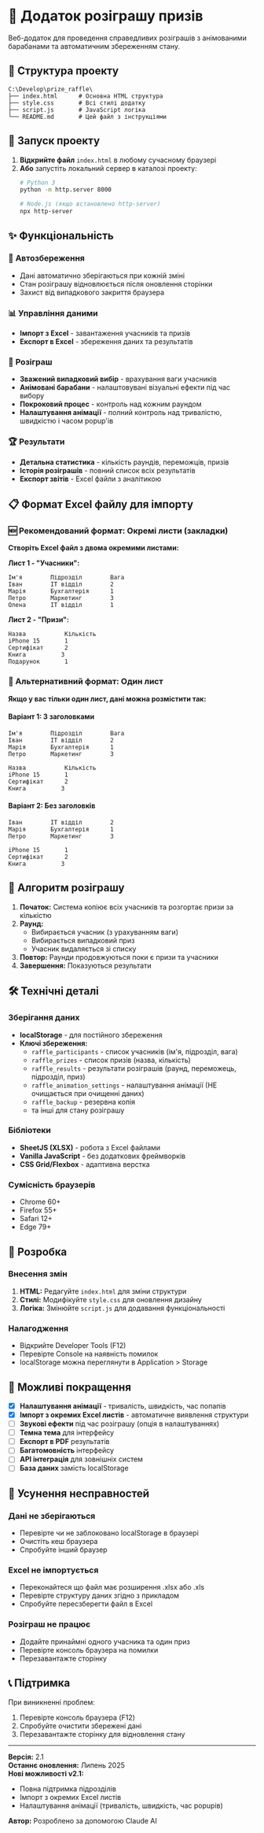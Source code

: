 # 🎉 Додаток розіграшу призів

Веб-додаток для проведення справедливих розіграшів з анімованими барабанами та автоматичним збереженням стану.

## 📂 Структура проекту

```
C:\Develop\prize_raffle\
├── index.html      # Основна HTML структура
├── style.css       # Всі стилі додатку
├── script.js       # JavaScript логіка
└── README.md       # Цей файл з інструкціями
```

## 🚀 Запуск проекту

1. **Відкрийте файл** `index.html` в любому сучасному браузері
2. **Або** запустіть локальний сервер в каталозі проекту:
   ```bash
   # Python 3
   python -m http.server 8000
   
   # Node.js (якщо встановлено http-server)
   npx http-server
   ```

## ✨ Функціональність

### 💾 **Автозбереження**
- Дані автоматично зберігаються при кожній зміні
- Стан розіграшу відновлюється після оновлення сторінки
- Захист від випадкового закриття браузера

### 📊 **Управління даними**
- **Імпорт з Excel** - завантаження учасників та призів
- **Експорт в Excel** - збереження даних та результатів

### 🎲 **Розіграш**
- **Зважений випадковий вибір** - врахування ваги учасників
- **Анімовані барабани** - налаштовувані візуальні ефекти під час вибору
- **Покроковий процес** - контроль над кожним раундом
- **Налаштування анімації** - полний контроль над тривалістю, швидкістю і часом popup'iв

### 🏆 **Результати**
- **Детальна статистика** - кількість раундів, переможців, призів
- **Історія розіграшів** - повний список всіх результатів
- **Експорт звітів** - Excel файли з аналітикою

## 📋 Формат Excel файлу для імпорту

### 🆕 Рекомендований формат: Окремі листи (закладки)
**Створіть Excel файл з двома окремими листами:**

**Лист 1 - "Учасники":**
```
Ім'я        Підрозділ        Вага
Іван        ІТ відділ        2
Марія       Бухгалтерія      1
Петро       Маркетинг        3
Олена       ІТ відділ        1
```

**Лист 2 - "Призи":**
```
Назва           Кількість  
iPhone 15       1
Сертифікат      2
Книга          3
Подарунок       1
```

### 📄 Альтернативний формат: Один лист
**Якщо у вас тільки один лист, дані можна розмістити так:**

#### Варіант 1: З заголовками
```
Ім'я        Підрозділ        Вага
Іван        ІТ відділ        2
Марія       Бухгалтерія      1
Петро       Маркетинг        3

Назва           Кількість  
iPhone 15       1
Сертифікат      2
Книга          3
```

#### Варіант 2: Без заголовків
```
Іван        ІТ відділ        2
Марія       Бухгалтерія      1
Петро       Маркетинг        3

iPhone 15       1
Сертифікат      2
Книга          3
```

## 🎯 Алгоритм розіграшу

1. **Початок:** Система копіює всіх учасників та розгортає призи за кількістю
2. **Раунд:** 
   - Вибирається учасник (з урахуванням ваги)
   - Вибирається випадковий приз
   - Учасник видаляється зі списку
3. **Повтор:** Раунди продовжуються поки є призи та учасники
4. **Завершення:** Показуються результати

## 🛠 Технічні деталі

### Зберігання даних
- **localStorage** - для постійного збереження
- **Ключі збереження:**
  - `raffle_participants` - список учасників (ім'я, підрозділ, вага)
  - `raffle_prizes` - список призів (назва, кількість)
  - `raffle_results` - результати розіграшів (раунд, переможець, підрозділ, приз)
  - `raffle_animation_settings` - налаштування анімації (НЕ очищається при очищенні даних)
  - `raffle_backup` - резервна копія
  - та інші для стану розіграшу

### Бібліотеки
- **SheetJS (XLSX)** - робота з Excel файлами
- **Vanilla JavaScript** - без додаткових фреймворків
- **CSS Grid/Flexbox** - адаптивна верстка

### Сумісність браузерів
- Chrome 60+
- Firefox 55+ 
- Safari 12+
- Edge 79+

## 🔧 Розробка

### Внесення змін
1. **HTML:** Редагуйте `index.html` для зміни структури
2. **Стилі:** Модифікуйте `style.css` для оновлення дизайну  
3. **Логіка:** Змінюйте `script.js` для додавання функціональності

### Налагодження
- Відкрийте Developer Tools (F12)
- Перевірте Console на наявність помилок
- localStorage можна переглянути в Application > Storage

## 📝 Можливі покращення

- [x] **Налаштування анімації** - тривалість, швидкість, час попапів
- [x] **Імпорт з окремих Excel листів** - автоматичне виявлення структури
- [ ] **Звукові ефекти** під час розіграшу (опція в налаштуваннях)
- [ ] **Темна тема** для інтерфейсу
- [ ] **Експорт в PDF** результатів
- [ ] **Багатомовність** інтерфейсу
- [ ] **API інтеграція** для зовнішніх систем
- [ ] **База даних** замість localStorage

## 🐛 Усунення несправностей

### Дані не зберігаються
- Перевірте чи не заблоковано localStorage в браузері
- Очистіть кеш браузера
- Спробуйте інший браузер

### Excel не імпортується
- Переконайтеся що файл має розширення .xlsx або .xls
- Перевірте структуру даних згідно з прикладом
- Спробуйте пересзберегти файл в Excel

### Розіграш не працює
- Додайте принаймні одного учасника та один приз
- Перевірте консоль браузера на помилки
- Перезавантажте сторінку

## 📞 Підтримка

При виникненні проблем:
1. Перевірте консоль браузера (F12)
2. Спробуйте очистити збережені дані
3. Перезавантажте сторінку для відновлення стану

---

**Версія:** 2.1  
**Останнє оновлення:** Липень 2025  
**Нові можливості v2.1:**
- Повна підтримка підрозділів
- Імпорт з окремих Excel листів
- Налаштування анімації (тривалість, швидкість, час popupів)

**Автор:** Розроблено за допомогою Claude AI